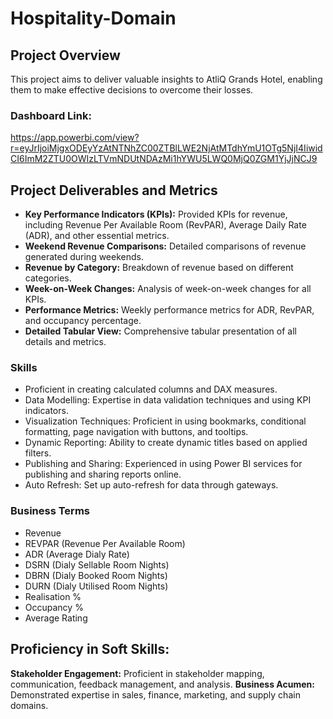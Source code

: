 # Hospitality-Domain

## Project Overview
This project aims to deliver valuable insights to AtliQ Grands Hotel, enabling them to make effective decisions to overcome their losses.
### Dashboard Link:
https://app.powerbi.com/view?r=eyJrIjoiMjgxODEyYzAtNTNhZC00ZTBlLWE2NjAtMTdhYmU1OTg5NjI4IiwidCI6ImM2ZTU0OWIzLTVmNDUtNDAzMi1hYWU5LWQ0MjQ0ZGM1YjJjNCJ9

## Project Deliverables and Metrics
- **Key Performance Indicators (KPIs):** Provided KPIs for revenue, including Revenue Per Available Room (RevPAR), Average Daily Rate (ADR), and other essential metrics.
- **Weekend Revenue Comparisons:** Detailed comparisons of revenue generated during weekends.
- **Revenue by Category:** Breakdown of revenue based on different categories.
- **Week-on-Week Changes:** Analysis of week-on-week changes for all KPIs.
- **Performance Metrics:** Weekly performance metrics for ADR, RevPAR, and occupancy percentage.
- **Detailed Tabular View:** Comprehensive tabular presentation of all details and metrics.

### Skills

- Proficient in creating calculated columns and DAX measures.
- Data Modelling: Expertise in data validation techniques and using KPI indicators.
- Visualization Techniques: Proficient in using bookmarks, conditional formatting, page navigation with buttons, and tooltips.
- Dynamic Reporting: Ability to create dynamic titles based on applied filters.
- Publishing and Sharing: Experienced in using Power BI services for publishing and sharing reports online.
- Auto Refresh: Set up auto-refresh for data through gateways.

### Business Terms
- Revenue
- REVPAR (Revenue Per Available Room)
- ADR (Average Dialy Rate)
- DSRN (Dialy Sellable Room Nights)
- DBRN (Dialy Booked Room Nights)
- DURN (Dialy Utilised Room Nights)
- Realisation %
- Occupancy %
- Average Rating

## Proficiency in Soft Skills:
**Stakeholder Engagement:** Proficient in stakeholder mapping, communication, feedback management, and analysis.
**Business Acumen:** Demonstrated expertise in sales, finance, marketing, and supply chain domains.
